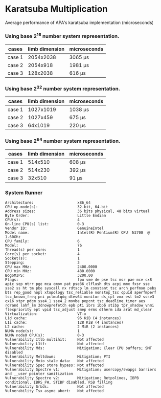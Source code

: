 # Karatsuba Multiplication

Average performance of APA's karatsuba implementation (microseconds)

### Using base 2<sup>16</sup> number system representation.

| cases | limb dimension | microseconds |
| ----- | ----------- | -------------------- |
| case 1 | 2054x2038 | 3065 μs |
| case 2 | 2054x918 | 1981 μs |
| case 3 | 128x2038 | 616 μs |

### Using base 2<sup>32</sup> number system representation.

| cases | limb dimension | microseconds |
| ----- | ----------- | -------------------- |
| case 1 | 1027x1019 | 1038 μs |
| case 2 | 1027x459 | 675 μs |
| case 3 | 64x1019 | 220 μs |

### Using base 2<sup>64</sup> number system representation.

| cases | limb dimension | microseconds |
| ----- | ----------- | -------------------- |
| case 1 | 514x510 | 608 μs |
| case 2 | 514x230 | 392 μs |
| case 3 | 32x510 | 91 μs |


### System Runner

```
Architecture:                    x86_64
CPU op-mode(s):                  32-bit, 64-bit
Address sizes:                   36 bits physical, 48 bits virtual
Byte Order:                      Little Endian
CPU(s):                          4
On-line CPU(s) list:             0-3
Vendor ID:                       GenuineIntel
Model name:                      Intel(R) Pentium(R) CPU  N3700  @ 1.60GHz
CPU family:                      6
Model:                           76
Thread(s) per core:              1
Core(s) per socket:              4
Socket(s):                       1
Stepping:                        3
CPU max MHz:                     2400.0000
CPU min MHz:                     480.0000
BogoMIPS:                        3200.00
Flags:                           fpu vme de pse tsc msr pae mce cx8 apic sep mtrr pge mca cmov pat pse36 clflush dts acpi mmx fxsr sse sse2 ss ht tm pbe syscall nx rdtscp lm constant_tsc arch_perfmon pebs bts rep_good nopl xtopology tsc_reliable nonstop_tsc cpuid aperfmperf tsc_known_freq pni pclmulqdq dtes64 monitor ds_cpl vmx est tm2 ssse3 cx16 xtpr pdcm sse4_1 sse4_2 movbe popcnt tsc_deadline_timer aes rdrand lahf_lm 3dnowprefetch epb pti ibrs ibpb stibp tpr_shadow vnmi flexpriority ept vpid tsc_adjust smep erms dtherm ida arat md_clear
Virtualization:                  VT-x
L1d cache:                       96 KiB (4 instances)
L1i cache:                       128 KiB (4 instances)
L2 cache:                        2 MiB (2 instances)
NUMA node(s):                    1
NUMA node0 CPU(s):               0-3
Vulnerability Itlb multihit:     Not affected
Vulnerability L1tf:              Not affected
Vulnerability Mds:               Mitigation; Clear CPU buffers; SMT disabled
Vulnerability Meltdown:          Mitigation; PTI
Vulnerability Mmio stale data:   Not affected
Vulnerability Spec store bypass: Not affected
Vulnerability Spectre v1:        Mitigation; usercopy/swapgs barriers and __user pointer sanitization
Vulnerability Spectre v2:        Mitigation; Retpolines, IBPB conditional, IBRS_FW, STIBP disabled, RSB filling
Vulnerability Srbds:             Not affected
Vulnerability Tsx async abort:   Not affected
```
